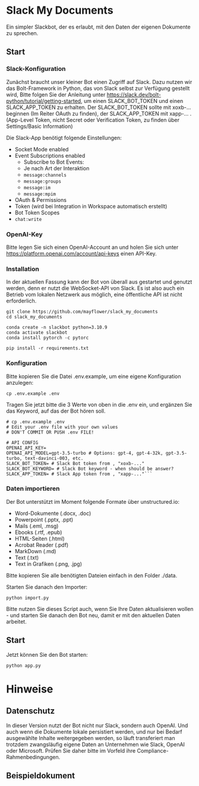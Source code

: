 # Slack My Documents

Ein simpler Slackbot, der es erlaubt, mit den Daten der eigenen Dokumente zu sprechen.

## Start

### Slack-Konfiguration

Zunächst braucht unser kleiner Bot einen Zugriff auf Slack. Dazu nutzen wir das Bolt-Framework in Python, das von Slack selbst zur Verfügung gestellt wird,
Bitte folgen Sie der Anleitung unter https://slack.dev/bolt-python/tutorial/getting-started, um einen SLACK_BOT_TOKEN und einen SLACK_APP_TOKEN zu erhalten. Der SLACK_BOT_TOKEN sollte mit xoxb-... beginnen (Im Reiter OAuth zu finden), der SLACK_APP_TOKEN mit xapp-... . (App-Level Token, nicht Secret oder Verification Token, zu finden über Settings/Basic Information)

Die Slack-App benötigt folgende Einstellungen:

- Socket Mode enabled
- Event Subscriptions enabled
  - Subscribe to Bot Events:
  - Je nach Art der Interaktion
  - `message:channels`
  - `message:groups`
  - `message:im`
  - `message:mpim`
- OAuth & Permissions
- Token (wird bei Integration in Workspace automatisch erstellt)
- Bot Token Scopes
- `chat:write`

### OpenAI-Key

Bitte legen Sie sich einen OpenAI-Account an und holen Sie sich unter https://platform.openai.com/account/api-keys einen API-Key.

### Installation

In der aktuellen Fassung kann der Bot von überall aus gestartet und genutzt werden, denn er nutzt die WebSocket-API von Slack. Es ist also auch ein Betrieb vom lokalen Netzwerk aus möglich, eine öffentliche API ist nicht erforderlich.

```
git clone https://github.com/mayflower/slack_my_documents
cd slack_my_documents

conda create -n slackbot python=3.10.9
conda activate slackbot
conda install pytorch -c pytorc

pip install -r requirements.txt
```

### Konfiguration

Bitte kopieren Sie die Datei .env.example, um eine eigene Konfiguration anzulegen:

```
cp .env.example .env
```

Tragen Sie jetzt bitte die 3 Werte von oben in die .env ein, und ergänzen Sie das Keyword, auf das der Bot hören soll.

````
# cp .env.example .env
# Edit your .env file with your own values
# DON'T COMMIT OR PUSH .env FILE!

# API CONFIG
OPENAI_API_KEY=
OPENAI_API_MODEL=gpt-3.5-turbo # Options: gpt-4, gpt-4-32k, gpt-3.5-turbo, text-davinci-003, etc.
SLACK_BOT_TOKEN= # Slack Bot token from , "xoxb-..."
SLACK_BOT_KEYWORD= # Slack Bot keyword - when should be answer?
SLACK_APP_TOKEN= # Slack App token from , "xapp-..."```
````

### Daten importieren

Der Bot unterstützt im Moment folgende Formate über unstructured.io:

- Word-Dokumente (.docx, .doc)
- Powerpoint (.pptx, .ppt)
- Mails (.eml, .msg)
- Ebooks (.rtf, .epub)
- HTML-Seiten (.html)
- Acrobat Reader (.pdf)
- MarkDown (.md)
- Text (.txt)
- Text in Grafiken (.png, .jpg)

Bitte kopieren Sie alle benötigten Dateien einfach in den Folder ./data.

Starten Sie danach den Importer:

```
python import.py
```

Bitte nutzen Sie dieses Script auch, wenn Sie Ihre Daten aktualisieren wollen - und starten Sie danach den Bot neu, damit er mit den aktuellen Daten arbeitet.

## Start

Jetzt können Sie den Bot starten:

```
python app.py
```

# Hinweise

## Datenschutz

In dieser Version nutzt der Bot nicht nur Slack, sondern auch OpenAI. Und auch wenn die Dokumente lokale persistiert werden, und nur bei Bedarf ausgewählte Inhalte weitergegeben werden, so läuft transferiert man trotzdem zwangsläufig eigene Daten an Unternehmen wie Slack, OpenAI oder Microsoft. Prüfen Sie daher bitte im Vorfeld ihre Compliance-Rahmenbedingungen.

## Beispieldokument
